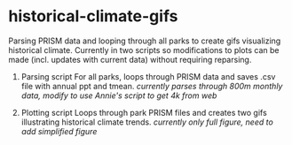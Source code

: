 # historical-climate-gifs
Parsing PRISM data and looping through all parks to create gifs visualizing historical climate.
Currently in two scripts so modifications to plots can be made (incl. updates with current data) without requiring reparsing.

1. Parsing script
For all parks, loops through PRISM data and saves .csv file with annual ppt and tmean.
*currently parses through 800m monthly data, modify to use Annie's script to get 4k from web*

2. Plotting script
Loops through park PRISM files and creates two gifs illustrating historical climate trends.
*currently only full figure, need to add simplified figure*
